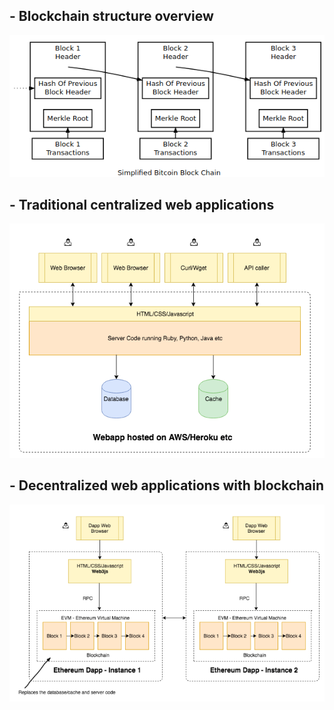 ## - Blockchain structure overview

![Blockchain](/images/blockchain.png)

## - Traditional centralized web applications

![Centralized Webapps](/images/webapp-centralized.png)

## - Decentralized web applications with blockchain

![Decentralized Webapps](/images/webapp-decentralized.png)
